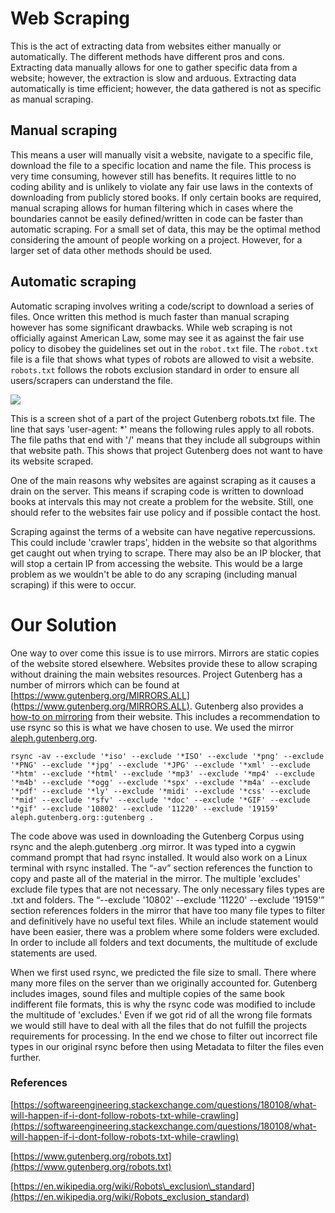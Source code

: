 # Web Scraping
This is the act of extracting data from websites either manually or automatically. The different 
methods have different pros and cons. Extracting data manually allows for one to gather specific 
data from a website; however, the extraction is slow and arduous. Extracting data automatically 
is time efficient; however, the data gathered is not as specific as manual scraping.

## Manual scraping
This means a user will manually visit a website, navigate to a specific file, download the file 
to a specific location and name the file. This process is very time consuming, however still has 
benefits. It requires little to no coding ability and is unlikely to violate any fair use laws in
 the contexts of downloading from publicly stored books. If only certain books are required, 
 manual scraping allows for human filtering which in cases where the boundaries cannot be easily defined/written in code can be faster than automatic scraping. For a small set of data, this may be the optimal method considering the amount of people working on a project. However, for a larger set of data other methods should be used.

## Automatic scraping
Automatic scraping involves writing a code/script to download a series of files. Once written 
this method is much faster than manual scraping however has some significant drawbacks. While web scraping is not officially against American Law, some may see it as against the fair use policy to disobey the guidelines set out in the `robot.txt` file. The `robot.txt` file is a file that shows what types of robots are allowed to visit a website. `robots.txt` follows the robots exclusion standard in order to ensure all users/scrapers can understand the file.





![](/static/markdowns/images/gutenberg_robots_file.png)

This is a screen shot of a part of the project Gutenberg robots.txt file. The line that says 
'user-agent: *' means the following rules apply to all robots. The file paths that end with '/' means that they include all subgroups within that website path.  This shows that project Gutenberg does not want to have its website scraped.

One of the main reasons why websites are against scraping as it causes a drain on the server. This means if scraping code is written to download books at intervals this may not create a problem for the website. Still, one should refer to the websites fair use policy and if possible contact the host.

Scraping against the terms of a website can have negative repercussions. This could include 
'crawler traps', hidden in the website so that algorithms get caught out when trying to scrape. There may also be an IP blocker, that will stop a certain IP from accessing the website. This would be a large problem as we wouldn't be able to do any scraping (including manual scraping) if this were to occur.

# Our Solution
One way to over come this issue is to use mirrors. Mirrors are static copies of the website 
stored elsewhere. Websites provide these to allow scraping without draining the main websites 
resources. Project Gutenberg has a number of mirrors which can be found at [https://www.gutenberg.org/MIRRORS.ALL](https://www.gutenberg.org/MIRRORS.ALL). 
Gutenberg also provides a 
[how-to on mirroring](https://www.gutenberg.org/wiki/Gutenberg:Mirroring_How-To) 
from their 
website. 
This includes a recommendation to 
use 
rsync so this is what we have chosen to use.
We used the mirror [aleph.gutenberg.org](aleph.gutenberg.org).

```
rsync -av --exclude '*iso' --exclude '*ISO' --exclude '*png' --exclude '*PNG' --exclude '*jpg' --exclude '*JPG' --exclude '*xml' --exclude '*htm' --exclude '*html' --exclude '*mp3' --exclude '*mp4' --exclude '*m4b' --exclude '*ogg' --exclude '*spx' --exclude '*m4a' --exclude '*pdf' --exclude '*ly' --exclude '*midi' --exclude '*css' --exclude '*mid' --exclude '*sfv' --exclude '*doc' --exclude '*GIF' --exclude '*gif' --exclude '10802' --exclude '11220' --exclude '19159' aleph.gutenberg.org::gutenberg .
```

The code above was used in downloading the Gutenberg Corpus using rsync and the aleph.gutenberg
.org mirror. It was typed into a cygwin command prompt that had rsync installed. It would also work 
on a Linux terminal with rsync installed. The “-av” section references the function to copy and paste all of the material in the mirror. The multiple 'excludes' exclude file types that are not necessary. The only necessary files types are .txt and folders. The “--exclude '10802' --exclude '11220' --exclude '19159'” section references folders in the mirror that have too many file types to filter and definitively have no useful text files. While an include statement would have been easier, there was a problem where some folders were excluded. In order to include all folders and text documents, the multitude of exclude statements are used.

When we first used rsync, we predicted the file size to small. There where many more files on the
 server than we originally accounted for. Gutenberg includes images, sound files and multiple 
copies of the same book indifferent file formats, this is why the rsync code was modified to include the multitude of 'excludes.' Even if we got rid of all the wrong file formats we would still have to 
deal with all the files that do not fulfill the projects requirements for processing. In the end we chose to filter out incorrect file types in our original rsync before then using Metadata to filter the files even further.

### References
[https://softwareengineering.stackexchange.com/questions/180108/what-will-happen-if-i-dont-follow-robots-txt-while-crawling](https://softwareengineering.stackexchange.com/questions/180108/what-will-happen-if-i-dont-follow-robots-txt-while-crawling)

[https://www.gutenberg.org/robots.txt](https://www.gutenberg.org/robots.txt)

[https://en.wikipedia.org/wiki/Robots\_exclusion\_standard](https://en.wikipedia.org/wiki/Robots_exclusion_standard)
